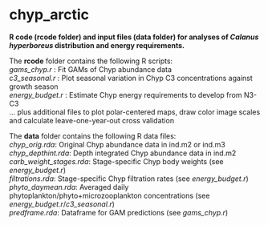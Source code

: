 #  chyp_arctic 

<b>R code (rcode folder) and input files (data folder) for analyses of <i>Calanus hyperboreus</i> distribution and energy requirements.</b>

The <b>rcode</b> folder contains the following R scripts:<br>
<i>gams_chyp.r</i> : Fit GAMs of Chyp abundance data<br> 
<i>c3_seasonal.r</i> : Plot seasonal variation in Chyp C3 concentrations against growth season<br>
<i>energy_budget.r</i> : Estimate Chyp energy requirements to develop from N3-C3<br>
... plus additional files to plot polar-centered maps, draw color image scales and calculate leave-one-year-out cross validation<br>


The <b>data</b> folder contains the following R data files:<br>
<i>chyp_orig.rda</i>: Original Chyp abundance data in ind.m2 or ind.m3<br>
<i>chyp_depthint.rda</i>: Depth integrated Chyp abundance data in ind.m2<br>
<i>carb_weight_stages.rda</i>: Stage-specific Chyp body weights (see <i>energy_budget.r</i>)<br>
<i>filtrations.rda</i>: Stage-specific Chyp filtration rates (see <i>energy_budget.r</i>)<br>
<i>phyto_daymean.rda</i>: Averaged daily phytoplankton/phyto+microzooplankton concentrations (see <i>energy_budget.r</i>/<i>c3_seasonal.r</i>)<br>
<i>predframe.rda</i>: Dataframe for GAM predictions (see <i>gams_chyp.r</i>)<br> 